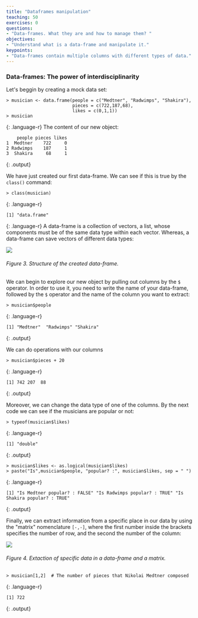 ```yaml
---
title: "Dataframes manipulation"
teaching: 50
exercises: 0
questions:
- "Data-frames. What they are and how to manage them? "
objectives:
- "Understand what is a data-frame and manipulate it."
keypoints:
- "Data-frames contain multiple columns with different types of data."
---
```

### Data-frames: The power of interdisciplinarity 
Let's beggin by creating a mock data set:
~~~
> musician <- data.frame(people = c("Medtner", "Radwimps", "Shakira"),
						 pieces = c(722,187,68),
 						 likes = c(0,1,1))
> musician
~~~
{: .language-r}
The content of our new object:
~~~
    people pieces likes
1  Medtner    722     0
2 Radwimps    187     1
3  Shakira     68     1
~~~
{: .output}

We have just created our first data-frame. We can see if this is true by the `class()` command:
~~~
> class(musician)
~~~
{: .language-r}
~~~
[1] "data.frame"
~~~
{: .language-r}
A data-frame is a collection of vectors, a list, whose components must be of the same data type within
each vector. Whereas, a data-frame can save vectors of different data types:

<a href="https://user-images.githubusercontent.com/67386612/118735756-b4595500-b806-11eb-8bd6-d189b9463eca.png">
  <img src="https://user-images.githubusercontent.com/67386612/118735756-b4595500-b806-11eb-8bd6-d189b9463eca.png" />
</a>

###### Figure 3. Structure of the created data-frame.

We can begin to explore our new object by pulling out columns by the `$` operator. In order to use it, 
you need to write the name of your data-frame, followed by the `$` operator and the name of the column 
you want to extract:
~~~
> musician$people
~~~
{: .language-r}
~~~
[1] "Medtner"  "Radwimps" "Shakira" 
~~~
{: .output}

We can do operations with our columns 
~~~
> musician$pieces + 20
~~~
{: .language-r}
~~~
[1] 742 207  88
~~~
{: .output}

Moreover, we can change the data type of one of the columns. By the next code we can see if the musicians are 
popular or not:
~~~
> typeof(musician$likes)
~~~
{: .language-r}
~~~
[1] "double"
~~~
{: .output}

~~~
> musician$likes <- as.logical(musician$likes)
> paste("Is",musician$people, "popular? :", musician$likes, sep = " ")
~~~
{: .language-r}
~~~
[1] "Is Medtner popular? : FALSE" "Is Radwimps popular? : TRUE" "Is Shakira popular? : TRUE"
~~~
{: .output}

Finally, we can extract information from a specific place in our data by using the "matrix" nomenclature `[-,-]`,
where the first number inside the brackets specifies the number of row, and the second the number of the column:

<a href="https://user-images.githubusercontent.com/67386612/119908857-2a517080-bf19-11eb-8e0f-b3da6d1dcfc0.png">
  <img src="https://user-images.githubusercontent.com/67386612/119908857-2a517080-bf19-11eb-8e0f-b3da6d1dcfc0.png" />
</a>

###### Figure 4. Extaction of specific data in a data-frame and a matrix.
~~~
> musician[1,2]  # The number of pieces that Nikolai Medtner composed
~~~
{: .language-r}
~~~
[1] 722
~~~
{: .output}




